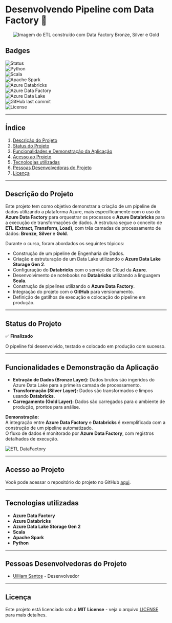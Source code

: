 # Desenvolvendo Pipeline com Data Factory 🚀

<div align="center">
  <img src="https://github.com/user-attachments/assets/7bd3d780-7f67-4784-a4be-7ebe115b622c" alt="Imagem do ETL construído com Data Factory Bronze, Silver e Gold"/>
</div>

## Badges
![Status](https://img.shields.io/badge/Status-Finalized-brightgreen)  
![Python](https://img.shields.io/badge/Python-3.8-blue)  
![Scala](https://img.shields.io/badge/Scala-2.12-red)  
![Apache Spark](https://img.shields.io/badge/Apache%20Spark-3.0-orange)  
![Azure Databricks](https://img.shields.io/badge/Azure-Databricks-blue)  
![Azure Data Factory](https://img.shields.io/badge/Azure-Data%20Factory-blue)  
![Azure Data Lake](https://img.shields.io/badge/Azure-Data%20Lake-blue)  
![GitHub last commit](https://img.shields.io/github/last-commit/Uill-Iam/pipeline-databricks-azure-estudo)  
![License](https://img.shields.io/github/license/Uill-Iam/pipeline-databricks-azure-estudo)

---

## Índice
1. [Descrição do Projeto](#descrição-do-projeto)
2. [Status do Projeto](#status-do-projeto)
3. [Funcionalidades e Demonstração da Aplicação](#funcionalidades-e-demonstração-da-aplicação)
4. [Acesso ao Projeto](#acesso-ao-projeto)
5. [Tecnologias utilizadas](#tecnologias-utilizadas)
6. [Pessoas Desenvolvedoras do Projeto](#pessoas-desenvolvedoras-do-projeto)
7. [Licença](#licença)

---

## Descrição do Projeto
Este projeto tem como objetivo demonstrar a criação de um pipeline de dados utilizando a plataforma Azure, mais especificamente com o uso do **Azure Data Factory** para orquestrar os processos e **Azure Databricks** para a execução de transformações de dados. A estrutura segue o conceito de **ETL (Extract, Transform, Load)**, com três camadas de processamento de dados: **Bronze**, **Silver** e **Gold**.

Durante o curso, foram abordados os seguintes tópicos:
- Construção de um pipeline de Engenharia de Dados.
- Criação e estruturação de um Data Lake utilizando o **Azure Data Lake Storage Gen 2**.
- Configuração do **Databricks** com o serviço de Cloud da **Azure**.
- Desenvolvimento de notebooks no **Databricks** utilizando a linguagem **Scala**.
- Construção de pipelines utilizando o **Azure Data Factory**.
- Integração do projeto com o **GitHub** para versionamento.
- Definição de gatilhos de execução e colocação do pipeline em produção.

---

## Status do Projeto
✅ **Finalizado**  

O pipeline foi desenvolvido, testado e colocado em produção com sucesso.

---

## Funcionalidades e Demonstração da Aplicação
- **Extração de Dados (Bronze Layer):** Dados brutos são ingeridos do Azure Data Lake para a primeira camada de processamento.
- **Transformação (Silver Layer):** Dados são transformados e limpos usando **Databricks**.
- **Carregamento (Gold Layer):** Dados são carregados para o ambiente de produção, prontos para análise.

**Demonstração:**  
A integração entre **Azure Data Factory** e **Databricks** é exemplificada com a construção de um pipeline automatizado.  
O fluxo de dados é monitorado por **Azure Data Factory**, com registros detalhados de execução.

![ETL DataFactory](https://github.com/user-attachments/assets/380040c2-15fe-46b8-9db2-8c34d9f47300)


---

## Acesso ao Projeto
Você pode acessar o repositório do projeto no GitHub [aqui](https://github.com/Uill-Iam/pipeline-databricks-azure-estudo).

---

## Tecnologias utilizadas
- **Azure Data Factory**
- **Azure Databricks**
- **Azure Data Lake Storage Gen 2**
- **Scala**
- **Apache Spark**
- **Python**

---

## Pessoas Desenvolvedoras do Projeto
- [Uiliiam Santos](https://github.com/Uill-Iam) - Desenvolvedor

---

## Licença
Este projeto está licenciado sob a **MIT License** - veja o arquivo [LICENSE](./LICENSE) para mais detalhes.
